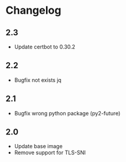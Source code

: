 # Changelog

## 2.3
- Update certbot to 0.30.2

## 2.2
- Bugfix not exists jq

## 2.1
- Bugfix wrong python package (py2-future)

## 2.0
- Update base image
- Remove support for TLS-SNI
